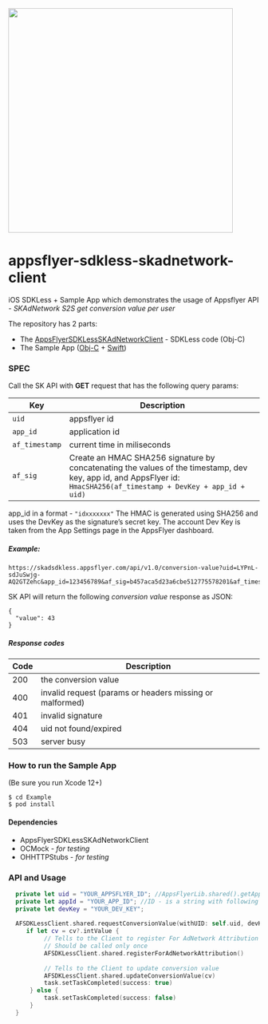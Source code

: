 

<img src="https://www.appsflyer.com/wp-content/uploads/2016/11/logo-1.svg"  width="450">

# appsflyer-sdkless-skadnetwork-client


iOS SDKLess + Sample App which demonstrates the usage of Appsflyer API - *SKAdNetwork S2S get conversion value per user*

The repository has 2 parts:
 - The [AppsFlyerSDKLessSKAdNetworkClient](https://github.com/AppsFlyerSDK/appsflyer-sdkless-skadnetwork-client/tree/main/AppsFlyerSDKLessSKAdNetworkClient/Classes) - SDKLess code (Obj-C)
 - The Sample App ([Obj-C](https://github.com/AppsFlyerSDK/appsflyer-sdkless-skadnetwork-client/tree/main/Example/AppsFlyerSDKLessSKAdNetworkClient) + [Swift](https://github.com/AppsFlyerSDK/appsflyer-sdkless-skadnetwork-client/tree/main/Example/AppsFlyerSDKLessSKAdNetworkClient_Example-Swift))

### SPEC

Call the SK API with **GET** request that has the following query params:

Key    |   Description
---            |   ---
`uid`          |   appsflyer id
`app_id`       |   application id
`af_timestamp` |   current time in miliseconds
`af_sig`       |   Create an HMAC SHA256 signature by concatenating the values of the timestamp, dev key, app id, and AppsFlyer id: `HmacSHA256(af_timestamp + DevKey + app_id + uid)`


app_id in a format - `"idxxxxxxx"`
The HMAC is generated using SHA256 and uses the DevKey as the signature’s secret key. The account Dev Key is taken from the App Settings page in the AppsFlyer dashboard.

##### Example:
```
https://skadsdkless.appsflyer.com/api/v1.0/conversion-value?uid=LYPnL-sdJuSwjg-AQ2GTZehc&app_id=123456789&af_sig=b457aca5d23a6cbe512775578201&af_timestamp=1603034622
```
SK API will return the following *conversion value* response as JSON:
```
{
  "value": 43
}
```




##### Response codes

Code    |   Description
---             |   ---
200          |   the conversion value
400          |   invalid request (params or headers missing or malformed)
401            |   invalid signature
404            |   uid not found/expired
503          |   server busy  


### How to run the Sample App

(Be sure you run Xcode 12+)

```
$ cd Example
$ pod install
```

#### Dependencies
- AppsFlyerSDKLessSKAdNetworkClient
- OCMock - *for testing*
- OHHTTPStubs - *for testing*

### API and Usage

```swift
  private let uid = "YOUR_APPSFLYER_ID"; //AppsFlyerLib.shared().getAppsFlyerUID()
  private let appId = "YOUR_APP_ID"; //ID - is a string with following format @"idXXXXXXXX"
  private let devKey = "YOUR_DEV_KEY";
    
  AFSDKLessClient.shared.requestConversionValue(withUID: self.uid, devKey: self.devKey, appID: self.appId) { (cv, error) in
     if let cv = cv?.intValue {
          // Tells to the Client to register For AdNetwork Attribution (iOS 11.3+)
          // Should be called only once
          AFSDKLessClient.shared.registerForAdNetworkAttribution()  
          
          // Tells to the Client to update conversion value 
          AFSDKLessClient.shared.updateConversionValue(cv)        
          task.setTaskCompleted(success: true)
      } else {
          task.setTaskCompleted(success: false)
      }                        
  }
```

